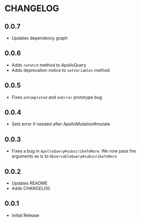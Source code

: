 # CHANGELOG

## 0.0.7
- Updates dependency graph

## 0.0.6
- Adds `refetch` method to ApolloQuery
- Adds deprecation notice to `setVariables` method

## 0.0.5
- Fixes `onCompleted` and `onError` prototype bug

## 0.0.4
- Sets error if needed after ApolloMutation#mutate

## 0.0.3
- Fixes a bug in `ApolloQuery#subscribeToMore`. We now pass the arguments as is to `ObservableQuery#subscribeToMore`

## 0.0.2
- Updates README
- Adds CHANGELOG

## 0.0.1
- Initial Release
